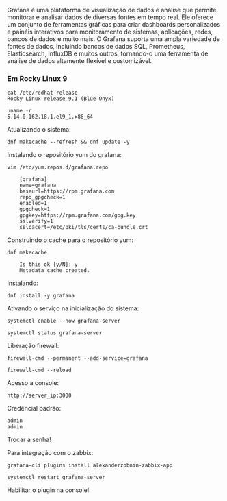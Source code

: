 Grafana é uma plataforma de visualização de dados e análise que permite monitorar e analisar dados de diversas fontes em tempo real. Ele oferece um conjunto de ferramentas gráficas para criar dashboards personalizados e painéis interativos para monitoramento de sistemas, aplicações, redes, bancos de dados e muito mais. O Grafana suporta uma ampla variedade de fontes de dados, incluindo bancos de dados SQL, Prometheus, Elasticsearch, InfluxDB e muitos outros, tornando-o uma ferramenta de análise de dados altamente flexível e customizável.

### Em Rocky Linux 9

    cat /etc/redhat-release
    Rocky Linux release 9.1 (Blue Onyx)

    uname -r
    5.14.0-162.18.1.el9_1.x86_64

Atualizando o sistema:

    dnf makecache --refresh && dnf update -y

Instalando o repositório yum do grafana:

    vim /etc/yum.repos.d/grafana.repo

        [grafana]
        name=grafana
        baseurl=https://rpm.grafana.com
        repo_gpgcheck=1
        enabled=1
        gpgcheck=1
        gpgkey=https://rpm.grafana.com/gpg.key
        sslverify=1
        sslcacert=/etc/pki/tls/certs/ca-bundle.crt

Construindo o cache para o repositório yum:

    dnf makecache

        Is this ok [y/N]: y
        Metadata cache created.

Instalando:

    dnf install -y grafana

Ativando o serviço na inicialização do sistema:

    systemctl enable --now grafana-server

    systemctl status grafana-server

Liberação firewall:

    firewall-cmd --permanent --add-service=grafana

    firewall-cmd --reload

Acesso a console:

    http://server_ip:3000

Credêncial padrão:

    admin
    admin

Trocar a senha!

Para integração com o zabbix:

    grafana-cli plugins install alexanderzobnin-zabbix-app

    systemctl restart grafana-server

Habilitar o plugin na console!
